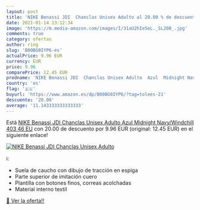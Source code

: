 ```yaml
---
layout: post
title: 'NIKE Benassi JDI  Chanclas Unisex Adulto al 20.00 % de descuento'
date: 2021-01-14 13:12:34
image: 'https://m.media-amazon.com/images/I/31aU2hIe5eL._SL200_.jpg'
comments: true
category: ofertas
author: ring
slug: 'B00BG0IYP6-es'
actualPrice: 9.96 EUR
currency: EUR
price: 9.96
comparePrice: 12.45 EUR
prodname: 'NIKE Benassi JDI  Chanclas Unisex Adulto  Azul  Midnight Navy/Windchill 403   46 EU'
country: 'es'
flag: '🇪🇸'
buyurl: 'https://www.amazon.es/dp/B00BG0IYP6/?tag=tolees-21'
descuento: '20.00'
average: '11.143333333333333'
---
```


Está [NIKE Benassi JDI  Chanclas Unisex Adulto  Azul  Midnight Navy/Windchill 403   46 EU](https://www.amazon.es/dp/B00BG0IYP6/?tag=tolees-21) con 20.00 de descuento por 9.96 EUR (original: 12.45 EUR) en el siguiente enlace!

[![NIKE Benassi JDI  Chanclas Unisex Adulto](https://m.media-amazon.com/images/I/31aU2hIe5eL._SL200_.jpg)](https://www.amazon.es/dp/B00BG0IYP6/?tag=tolees-21)

ℹ️:

- Suela de caucho con dibujo de tracción en espiga
- Parte superior de imitación cuero
- Plantilla con botones finos, correas acolchadas
- Material interno textil

[🛒 Ver la oferta!!](https://www.amazon.es/dp/B00BG0IYP6/?tag=tolees-21)
